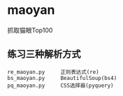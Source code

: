 # maoyan
抓取猫眼Top100

## 练习三种解析方式
```
re_maoyan.py     正则表达式(re)
bs_maoyan.py     BeautifulSoup(bs4)
pq_maoyan.py     CSS选择器(pyquery)
```
